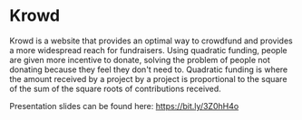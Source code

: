 # Krowd
Krowd is a website that provides an optimal way to crowdfund and provides a more widespread reach for fundraisers. Using quadratic funding, people are given more incentive to donate, solving the problem of people not donating because they feel they don't need to. Quadratic funding is where the amount received by a project by a project is proportional to the square of the sum of the square roots of contributions received. 

Presentation slides can be found here: https://bit.ly/3Z0hH4o
